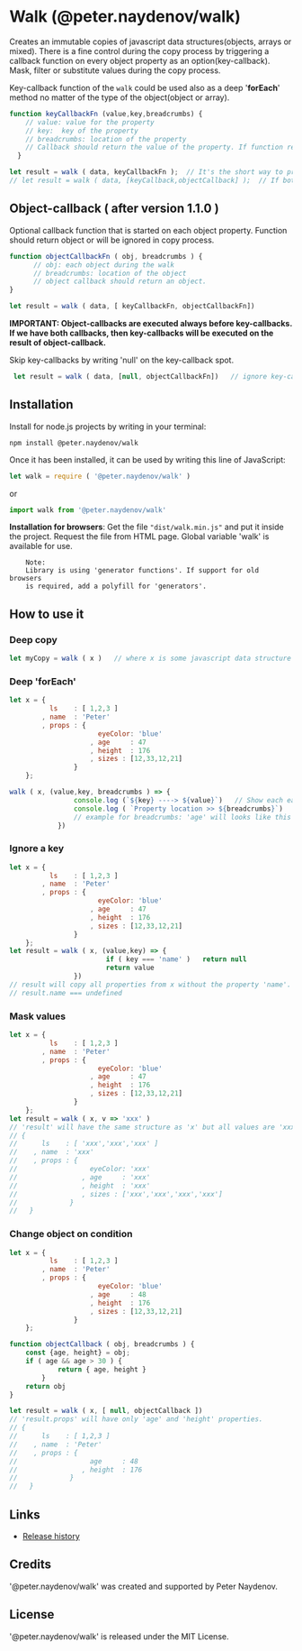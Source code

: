 # Walk (@peter.naydenov/walk)

Creates an immutable copies of javascript data structures(objects, arrays or mixed). There is a fine control during the copy process by triggering a callback function on every object property as an option(key-callback). Mask, filter or substitute values during the copy process. 

Key-callback function of the `walk` could be used also as a deep '**forEach**' method no matter of the type of the object(object or array).



```js
function keyCallbackFn (value,key,breadcrumbs) {
    // value: value for the property
    // key:  key of the property
    // breadcrumbs: location of the property
    // Callback should return the value of the property. If function returns 'null' or 'undefined', property will be ignored.
  }

let result = walk ( data, keyCallbackFn );  // It's the short way to provide only key-callback. Callback function is optional.
// let result = walk ( data, [keyCallback,objectCallback] );  // If both callbacks are available
```


## Object-callback ( after version 1.1.0 )

Optional callback function that is started on each object property. Function should return object or will be ignored in copy process.

```js
function objectCallbackFn ( obj, breadcrumbs ) {
      // obj: each object during the walk
      // breadcrumbs: location of the object
      // object callback should return an object.
}

let result = walk ( data, [ keyCallbackFn, objectCallbackFn])
```

**IMPORTANT: Object-callbacks are executed always before key-callbacks. If we have both callbacks, then key-callbacks will be executed on the result of object-callback.**

Skip key-callbacks by writing 'null' on the key-callback spot.
```js
 let result = walk ( data, [null, objectCallbackFn])   // ignore key-callbacks
```


## Installation

Install for node.js projects by writing in your terminal:

```
npm install @peter.naydenov/walk
```

Once it has been installed, it can be used by writing this line of JavaScript:
```js
let walk = require ( '@peter.naydenov/walk' )
```

or

```js
import walk from '@peter.naydenov/walk'
```

**Installation for browsers**: Get the file `"dist/walk.min.js"` and put it inside the project. Request the file from HTML page. Global variable 'walk' is available for use.

        Note:
        Library is using 'generator functions'. If support for old browsers 
        is required, add a polyfill for 'generators'.





## How to use it

### Deep copy
```js
let myCopy = walk ( x )   // where x is some javascript data structure
```



### Deep 'forEach'
```js
let x = {
          ls    : [ 1,2,3 ]
        , name  : 'Peter'
        , props : {
                      eyeColor: 'blue'
                    , age     : 47
                    , height  : 176
                    , sizes : [12,33,12,21]
                }
    };

walk ( x, (value,key, breadcrumbs ) => {
                console.log (`${key} ----> ${value}`)   // Show each each primitive couples key->value
                console.log ( `Property location >> ${breadcrumbs}`)
                // example for breadcrumbs: 'age' will looks like this : 'root/props/age'
            })
```


### Ignore a key

```js
let x = {
          ls    : [ 1,2,3 ]
        , name  : 'Peter'
        , props : {
                      eyeColor: 'blue'
                    , age     : 47
                    , height  : 176
                    , sizes : [12,33,12,21]
                }
    };
let result = walk ( x, (value,key) => {
                        if ( key === 'name' )   return null
                        return value
                })
// result will copy all properties from x without the property 'name'.
// result.name === undefined
```


### Mask values

```js
let x = {
          ls    : [ 1,2,3 ]
        , name  : 'Peter'
        , props : {
                      eyeColor: 'blue'
                    , age     : 47
                    , height  : 176
                    , sizes : [12,33,12,21]
                }
    };
let result = walk ( x, v => 'xxx' )
// 'result' will have the same structure as 'x' but all values are 'xxx'
// {
//      ls    : [ 'xxx','xxx','xxx' ]
//    , name  : 'xxx'
//    , props : {
//                  eyeColor: 'xxx'
//                , age     : 'xxx'
//                , height  : 'xxx'
//                , sizes : ['xxx','xxx','xxx','xxx']
//             }
//   } 
```

### Change object on condition

```js
let x = {
          ls    : [ 1,2,3 ]
        , name  : 'Peter'
        , props : {
                      eyeColor: 'blue'
                    , age     : 48
                    , height  : 176
                    , sizes : [12,33,12,21]
                }
    };

function objectCallback ( obj, breadcrumbs ) {
    const {age, height} = obj;
    if ( age && age > 30 ) {
            return { age, height }
        }
    return obj
}

let result = walk ( x, [ null, objectCallback ])
// 'result.props' will have only 'age' and 'height' properties.
// {
//      ls    : [ 1,2,3 ]
//    , name  : 'Peter'
//    , props : {
//                  age     : 48
//                , height  : 176
//             }
//   } 
```



## Links
- [Release history](Changelog.md)

## Credits
'@peter.naydenov/walk' was created and supported by Peter Naydenov.

## License
'@peter.naydenov/walk' is released under the MIT License.
